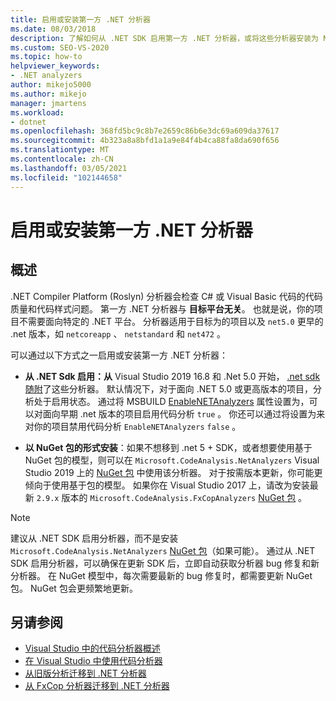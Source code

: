 ```yaml
---
title: 启用或安装第一方 .NET 分析器
ms.date: 08/03/2018
description: 了解如何从 .NET SDK 启用第一方 .NET 分析器，或将这些分析器安装为 NuGet 包。
ms.custom: SEO-VS-2020
ms.topic: how-to
helpviewer_keywords:
- .NET analyzers
author: mikejo5000
ms.author: mikejo
manager: jmartens
ms.workload:
- dotnet
ms.openlocfilehash: 368fd5bc9c8b7e2659c86b6e3dc69a609da37617
ms.sourcegitcommit: 4b323a8a8bfd1a1a9e84f4b4ca88fa8da690f656
ms.translationtype: MT
ms.contentlocale: zh-CN
ms.lasthandoff: 03/05/2021
ms.locfileid: "102144658"
---
```

# <a name="enable-or-install-first-party-net-analyzers"></a>启用或安装第一方 .NET 分析器

## <a name="overview"></a>概述

.NET Compiler Platform (Roslyn) 分析器会检查 C# 或 Visual Basic 代码的代码质量和代码样式问题。 第一方 .NET 分析器与 **目标平台无关**。 也就是说，你的项目不需要面向特定的 .NET 平台。 分析器适用于目标为的项目以及 `net5.0` 更早的 .net 版本，如 `netcoreapp` 、 `netstandard` 和 `net472` 。

可以通过以下方式之一启用或安装第一方 .NET 分析器：

- **从 .NET Sdk 启用：从** Visual Studio 2019 16.8 和 .Net 5.0 开始， [.net sdk 随附](/dotnet/fundamentals/code-analysis/overview)了这些分析器。 默认情况下，对于面向 .NET 5.0 或更高版本的项目，分析处于启用状态。 通过将 MSBUILD [EnableNETAnalyzers](/dotnet/core/project-sdk/msbuild-props#enablenetanalyzers) 属性设置为，可以对面向早期 .net 版本的项目启用代码分析 `true` 。 你还可以通过将设置为来对你的项目禁用代码分析 `EnableNETAnalyzers` `false` 。

- **以 NuGet 包的形式安装**：如果不想移到 .net 5 + SDK，或者想要使用基于 NuGet 包的模型，则可以在 `Microsoft.CodeAnalysis.NetAnalyzers` Visual Studio 2019 上的 [NuGet 包](https://www.nuget.org/packages/Microsoft.CodeAnalysis.NetAnalyzers) 中使用该分析器。  对于按需版本更新，你可能更倾向于使用基于包的模型。 如果你在 Visual Studio 2017 上，请改为安装最新 `2.9.x` 版本的 `Microsoft.CodeAnalysis.FxCopAnalyzers` [NuGet 包](https://www.nuget.org/packages/Microsoft.CodeAnalysis.FxCopAnalyzers/) 。

> [!NOTE]
> 建议从 .NET SDK 启用分析器，而不是安装 `Microsoft.CodeAnalysis.NetAnalyzers` [NuGet 包](https://www.nuget.org/packages/Microsoft.CodeAnalysis.NetAnalyzers)（如果可能）。 通过从 .NET SDK 启用分析器，可以确保在更新 SDK 后，立即自动获取分析器 bug 修复和新分析器。 在 NuGet 模型中，每次需要最新的 bug 修复时，都需要更新 NuGet 包。 NuGet 包会更频繁地更新。

## <a name="see-also"></a>另请参阅

- [Visual Studio 中的代码分析器概述](roslyn-analyzers-overview.md)
- [在 Visual Studio 中使用代码分析器](use-roslyn-analyzers.md)
- [从旧版分析迁移到 .NET 分析器](migrate-from-legacy-analysis-to-net-analyzers.md)
- [从 FxCop 分析器迁移到 .NET 分析器](migrate-from-fxcop-analyzers-to-net-analyzers.md)
